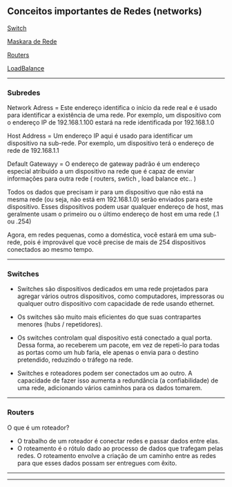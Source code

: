 ## Conceitos importantes de Redes (networks)

[Switch](#Switches)

[Maskara de Rede](#Masks)

[Routers](#Routers)

[LoadBalance](#Loads)


---

### Subredes

Network Adress = Este endereço identifica o início da rede real e é usado para identificar a existência de uma rede.
Por exemplo, um dispositivo com o endereço IP de 192.168.1.100 estará na rede identificada por 192.168.1.0

Host Address = Um endereço IP aqui é usado para identificar um dispositivo na sub-rede. 
Por exemplo, um dispositivo terá o endereço de rede de 192.168.1.1

Default Gatewayy = O endereço de gateway padrão é um endereço especial atribuído a um dispositivo na rede que é capaz de enviar informações para outra rede
( routers, swtich , load balance etc.. )


Todos os dados que precisam ir para um dispositivo que não está na mesma rede (ou seja, não está em 192.168.1.0) serão enviados para este dispositivo. 
Esses dispositivos podem usar qualquer endereço de host, mas geralmente usam o primeiro ou o último endereço de host em uma rede (.1 ou .254)

Agora, em redes pequenas, como a doméstica, você estará em uma sub-rede, pois é improvável que você precise de mais de 254 dispositivos conectados ao mesmo tempo.


---

### Switches


- Switches são dispositivos dedicados em uma rede projetados para agregar vários outros dispositivos, 
como computadores, impressoras ou qualquer outro dispositivo com capacidade de rede usando ethernet.


- Os switches são muito mais eficientes do que suas contrapartes menores (hubs / repetidores). 

- Os switches controlam qual dispositivo está conectado a qual porta. Dessa forma, ao receberem um pacote, 
em vez de repeti-lo para todas as portas como um hub faria, ele apenas o envia para o destino pretendido, reduzindo o tráfego na rede.

- Switches e roteadores podem ser conectados um ao outro. 
A capacidade de fazer isso aumenta a redundância (a confiabilidade) de uma rede, adicionando vários caminhos para os dados tomarem.

---

### Routers


 O que é um roteador?
- O trabalho de um roteador é conectar redes e passar dados entre elas.
- O roteamento é o rótulo dado ao processo de dados que trafegam pelas redes. 
O roteamento envolve a criação de um caminho entre as redes para que esses dados possam ser entregues com êxito.

---



---


